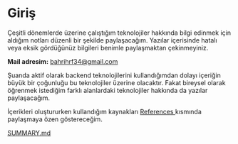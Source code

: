 # Giriş

Çeşitli dönemlerde üzerine çalıştığım teknolojiler hakkında bilgi edinmek için aldığım notları düzenli bir şekilde paylaşacağım. Yazılar içerisinde hatalı veya eksik gördüğünüz bilgileri benimle paylaşmaktan çekinmeyiniz.

**Mail adresim:** bahrihrf34@gmail.com

Şuanda aktif olarak backend teknolojilerini kullandığımdan dolayı içeriğin büyük bir çoğunluğu bu teknolojiler üzerine olacaktır. Fakat bireysel olarak öğrenmek istediğim farklı alanlardaki teknolojiler hakkında da yazılar paylaşacağım.

İçerikleri oluştururken kullandığım kaynakları [References ](https://github.com/bahri-hirfanoglu/docs.bahrihrf.dev/tree/main/references)kısmında paylaşmaya özen göstereceğim.

[SUMMARY.md](SUMMARY.md)

###
